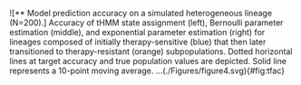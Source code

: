 ![** Model prediction accuracy on a simulated heterogeneous lineage (N=200).] Accuracy of tHMM state assignment (left), Bernoulli parameter estimation (middle), and exponential parameter estimation (right) for lineages composed of initially therapy-sensitive (blue) that then later transitioned to therapy-resistant (orange) subpopulations. Dotted horizontal lines at target accuracy and true population values are depicted. Solid line represents a 10-point moving average. ...(./Figures/figure4.svg){#fig:tfac}
